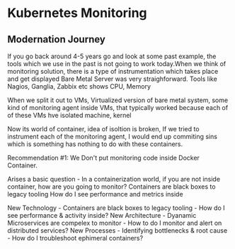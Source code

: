 # Kubernetes Monitoring

## Modernation Journey

If you go back around 4-5 years go and look at some past example, the tools which we use in the past is not going to work today.When we think of monitoring solution, there is a type of instrumentation which takes place and get displayed
Bare Metal Server was very straighforward. Tools like Nagios, Ganglia, Zabbix etc shows CPU, Memory

When we split it out to VMs, Virtualized version of bare metal system, some kind of monitoring agent inside VMs, that typically worked because each of
of these VMs hve isolated machine, kernel

Now its world of container, idea of isoltion is broken, If we tried to instrument each of the monitoring agent, I would end up commiting sins which is 
something has nothing to do with these containers.

Recommendation #1: We Don't put monitoring code inside Docker Container.


Arises a basic question - In a containerization world, if you are not inside container, how are you going to monitor?
Containers are black boxes to legacy tooling How do I see performance and metrics inside



New Technology - Containers are black boxes to legacy tooling - How do I see performance & activity inside?
New Architecture - Dyanamic Microservices are compelex to monitor - How to do I monitor and alert on distributed services?
New Processes - Identifying bottlenecks & root cause - How do I troubleshoot ephimeral containers?

